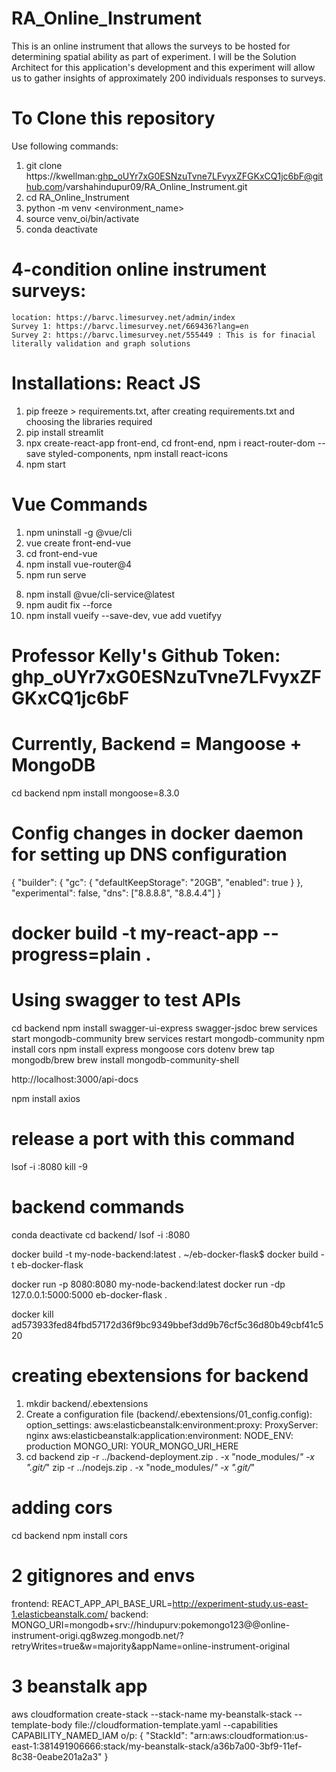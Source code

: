 # RA_Online_Instrument
This is an online instrument that allows the surveys to be hosted for determining spatial ability as part of experiment. I will be the Solution Architect for this application's development and this experiment will allow us to gather insights of approximately 200 individuals responses to surveys.

# To Clone this repository
Use following commands:
1. git clone https://kwellman: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@github.com/varshahindupur09/RA_Online_Instrument.git
2. cd RA_Online_Instrument
3. python -m venv <environment_name>
4. source venv_oi/bin/activate
5. conda deactivate

# 4-condition online instrument surveys:
    location: https://barvc.limesurvey.net/admin/index
    Survey 1: https://barvc.limesurvey.net/669436?lang=en
    Survey 2: https://barvc.limesurvey.net/555449 : This is for finacial literally validation and graph solutions

# Installations: React JS
1. pip freeze > requirements.txt, after creating requirements.txt and choosing the libraries required
2. pip install streamlit
3. npx create-react-app front-end, cd front-end, npm i react-router-dom --save styled-components, npm install react-icons
4. npm start

# Vue Commands
1. npm uninstall -g @vue/cli
2. vue create front-end-vue
3. cd front-end-vue
4. npm install vue-router@4
5. npm run serve
<!-- 6. npm install bootstrap bootstrap-vue -->
<!-- 7. npm install bootstrap@5 or npm install bootstrap-vue bootstrap@5 -->
8. npm install @vue/cli-service@latest
9. npm audit fix --force
10. npm install vueify --save-dev, vue add vuetifyy

# Professor Kelly's Github Token: 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

# Currently, Backend = Mangoose + MongoDB 
cd backend
npm install mongoose=8.3.0

# Config changes in docker daemon for setting up DNS configuration 
{
  "builder": {
    "gc": {
      "defaultKeepStorage": "20GB",
      "enabled": true
    }
  },
  "experimental": false,
  "dns": ["8.8.8.8", "8.8.4.4"]
}

# docker build -t my-react-app --progress=plain .


# Using swagger to test APIs
cd backend
npm install swagger-ui-express swagger-jsdoc
brew services start mongodb-community
brew services restart mongodb-community
npm install cors
npm install express mongoose cors dotenv
brew tap mongodb/brew
brew install mongodb-community-shell

http://localhost:3000/api-docs

npm install axios


# release a port with this command
lsof -i :8080
kill -9 <PID>

# backend commands
conda deactivate
cd backend/
lsof -i :8080

docker build -t my-node-backend:latest . 
~/eb-docker-flask$ docker build -t eb-docker-flask

docker run -p 8080:8080 my-node-backend:latest
docker run -dp 127.0.0.1:5000:5000 eb-docker-flask .

docker kill ad573933fed84fbd57172d36f9bc9349bbef3dd9b76cf5c36d80b49cbf41c520

# creating ebextensions for backend
1. mkdir backend/.ebextensions
2. Create a configuration file (backend/.ebextensions/01_config.config):
  option_settings:
    aws:elasticbeanstalk:environment:proxy:
      ProxyServer: nginx
    aws:elasticbeanstalk:application:environment:
      NODE_ENV: production
      MONGO_URI: YOUR_MONGO_URI_HERE
3. cd backend
zip -r ../backend-deployment.zip . -x "node_modules/*" -x ".git/*"
zip -r ../nodejs.zip . -x "node_modules/*" -x ".git/*"

# adding cors
cd backend
npm install cors

# 2 gitignores and envs
frontend:
REACT_APP_API_BASE_URL=http://experiment-study.us-east-1.elasticbeanstalk.com/
backend:
MONGO_URI=mongodb+srv://hindupurv:pokemongo123@@online-instrument-origi.qg8wzeg.mongodb.net/?retryWrites=true&w=majority&appName=online-instrument-original


# 3 beanstalk app
aws cloudformation create-stack --stack-name my-beanstalk-stack --template-body file://cloudformation-template.yaml --capabilities CAPABILITY_NAMED_IAM
o/p:
{
    "StackId": "arn:aws:cloudformation:us-east-1:381491906666:stack/my-beanstalk-stack/a36b7a00-3bf9-11ef-8c38-0eabe201a2a3"
}